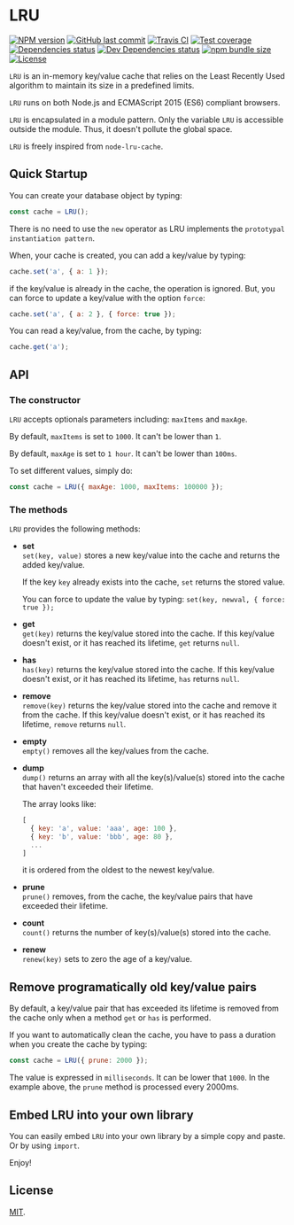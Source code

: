 # LRU

[![NPM version][npm-image]][npm-url]
[![GitHub last commit][commit-image]][commit-url]
[![Travis CI][travis-image]][travis-url]
[![Test coverage][coveralls-image]][coveralls-url]
[![Dependencies status][dependencies-image]][dependencies-url]
[![Dev Dependencies status][devdependencies-image]][devdependencies-url]
[![npm bundle size][npm-bundle-size-image]][npm-bundle-size-url]
[![License][license-image]](LICENSE.md)


`LRU` is an in-memory key/value cache that relies on the Least Recently Used algorithm to maintain its size in a predefined limits.

`LRU` runs on both Node.js and ECMAScript 2015 (ES6) compliant browsers.

`LRU` is encapsulated in a module pattern. Only the variable `LRU` is accessible outside the module. Thus, it doesn't pollute the global space.

`LRU` is freely inspired from `node-lru-cache`.


## Quick Startup

You can create your database object by typing:

```javascript
const cache = LRU();
```

There is no need to use the `new` operator as LRU implements the `prototypal instantiation pattern`.

When, your cache is created, you can add a key/value by typing:

```javascript
cache.set('a', { a: 1 });
```

if the key/value is already in the cache, the operation is ignored. But, you can force to update a key/value with the option `force`:

```javascript
cache.set('a', { a: 2 }, { force: true });
```

You can read a key/value, from the cache, by typing:

```javascript
cache.get('a');
```


## API

### The constructor

`LRU` accepts optionals parameters including: `maxItems` and `maxAge`.

By default, `maxItems` is set to `1000`. It can't be lower than `1`.

By default, `maxAge` is set to `1 hour`. It can't be lower than `100ms`.

To set different values, simply do:

```javascript
const cache = LRU({ maxAge: 1000, maxItems: 100000 });
```

### The methods

`LRU` provides the following methods:

  * **set**<br>
    `set(key, value)` stores a new key/value into the cache and returns the added key/value.

    If the key `key` already exists into the cache, `set` returns the stored value.

    You can force to update the value by typing: `set(key, newval, { force: true });`

  * **get**<br>
    `get(key)` returns the key/value stored into the cache. If this key/value doesn't exist, or it has reached its lifetime, `get` returns `null`.

  * **has**<br>
    `has(key)` returns the key/value stored into the cache. If this key/value doesn't exist, or it has reached its lifetime, `has` returns `null`.

  * **remove**<br>
    `remove(key)` returns the key/value stored into the cache and remove it from the cache. If this key/value doesn't exist, or it has reached its lifetime, `remove` returns `null`.

  * **empty**<br>
    `empty()` removes all the key/values from the cache.

  * **dump**<br>
    `dump()` returns an array with all the key(s)/value(s) stored into the cache that haven't exceeded their lifetime.

    The array looks like:

    ```javascript
    [
      { key: 'a', value: 'aaa', age: 100 },
      { key: 'b', value: 'bbb', age: 80 },
      ...
    ]
    ```

    it is ordered from the oldest to the newest key/value.

  * **prune**<br>
    `prune()` removes, from the cache, the key/value pairs that have exceeded their lifetime.

  * **count**<br>
    `count()` returns the number of key(s)/value(s) stored into the cache.

  * **renew**<br>
    `renew(key)` sets to zero the age of a key/value.


## Remove programatically old key/value pairs

By default, a key/value pair that has exceeded its lifetime is removed from the cache only when a method `get` or `has` is performed.

If you want to automatically clean the cache, you have to pass a duration when you create the cache by typing:

```javascript
const cache = LRU({ prune: 2000 });
```

The value is expressed in `milliseconds`. It can be lower that `1000`. In the example above, the `prune` method is processed every 2000ms.


## Embed LRU into your own library

You can easily embed `LRU` into your own library by a simple copy and paste. Or by using `import`.


Enjoy!


## License

[MIT](LICENSE.md).

<!--- URls -->

[npm-image]: https://img.shields.io/npm/v/@mobilabs/lru.svg?style=flat-square
[release-image]: https://img.shields.io/github/release/jclo/lru.svg?include_prereleases&style=flat-square
[commit-image]: https://img.shields.io/github/last-commit/jclo/lru.svg?style=flat-square
[travis-image]: https://img.shields.io/travis/jclo/lru.svg?style=flat-square
[coveralls-image]: https://img.shields.io/coveralls/jclo/lru/master.svg?style=flat-square
[dependencies-image]: https://david-dm.org/jclo/lru/status.svg?theme=shields.io
[devdependencies-image]: https://david-dm.org/jclo/lru/dev-status.svg?theme=shields.io
[npm-bundle-size-image]: https://img.shields.io/bundlephobia/minzip/@mobilabs/lru.svg?style=flat-square
[license-image]: https://img.shields.io/npm/l/@mobilabs/lru.svg?style=flat-square

[npm-url]: https://www.npmjs.com/package/@mobilabs/lru
[release-url]: https://github.com/jclo/lru/tags
[commit-url]: https://github.com/jclo/lru/commits/master
[travis-url]: https://travis-ci.com/jclo/lru
[coveralls-url]: https://coveralls.io/github/jclo/lru?branch=master
[dependencies-url]: https://david-dm.org/jclo/lru
[devdependencies-url]: https://david-dm.org/jclo/lru?type=dev
[license-url]: http://opensource.org/licenses/MIT
[npm-bundle-size-url]: https://img.shields.io/bundlephobia/minzip/@mobilabs/lru
